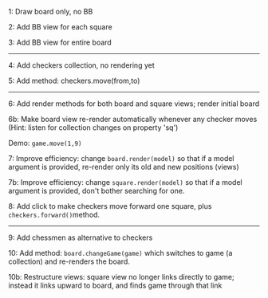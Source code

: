 1: Draw board only, no BB

2: Add BB view for each square

3: Add BB view for entire board

---

4: Add checkers collection, no rendering yet

5: Add method: checkers.move(from,to)

---

6: Add render methods for both board and square views; render initial board

6b: Make board view re-render automatically whenever any checker moves
(Hint: listen for collection changes on property 'sq')

Demo: `game.move(1,9)`


7: Improve efficiency:
change `board.render(model)` so that if a model argument is provided,
re-render only its old and new positions (views)

7b: Improve efficiency:
change `square.render(model)` so that if a model argument is provided, don't bother searching for one.

8: Add click to make checkers move forward one square, plus `checkers.forward()`method.

---

9: Add chessmen as alternative to checkers

10: Add method: `board.changeGame(game)` which switches to game (a collection) and re-renders the board.

10b: Restructure views:
square view no longer links directly to game; instead it links upward to board, and finds game through that link

